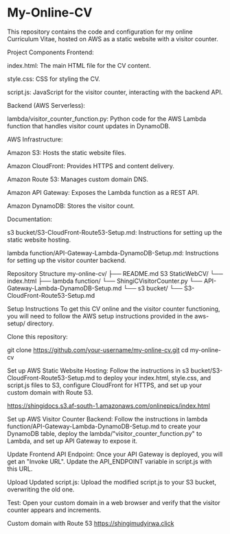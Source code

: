 # My-Online-CV
This repository contains the code and configuration for my online Curriculum Vitae, hosted on AWS as a static website with a visitor counter.


Project Components
Frontend:

index.html: The main HTML file for the CV content.

style.css: CSS for styling the CV.

script.js: JavaScript for the visitor counter, interacting with the backend API.

Backend (AWS Serverless):

lambda/visitor_counter_function.py: Python code for the AWS Lambda function that handles visitor count updates in DynamoDB.

AWS Infrastructure:

Amazon S3: Hosts the static website files.

Amazon CloudFront: Provides HTTPS and content delivery.

Amazon Route 53: Manages custom domain DNS.

Amazon API Gateway: Exposes the Lambda function as a REST API.

Amazon DynamoDB: Stores the visitor count.

Documentation:

s3 bucket/S3-CloudFront-Route53-Setup.md: Instructions for setting up the static website hosting.

lambda function/API-Gateway-Lambda-DynamoDB-Setup.md: Instructions for setting up the visitor counter backend.

Repository Structure
my-online-cv/
├── README.md
    S3 StaticWebCV/
      └── index.html
├── lambda function/
      └── ShingiCVisitorCounter.py
      └── API-Gateway-Lambda-DynamoDB-Setup.md
└── s3 bucket/
      └── S3-CloudFront-Route53-Setup.md

Setup Instructions
To get this CV online and the visitor counter functioning, you will need to follow the AWS setup instructions provided in the aws-setup/ directory.

Clone this repository:

git clone https://github.com/your-username/my-online-cv.git
cd my-online-cv

Set up AWS Static Website Hosting: Follow the instructions in s3 bucket/S3-CloudFront-Route53-Setup.md to deploy your index.html, style.css, and script.js files to S3, configure CloudFront for HTTPS, and set up your custom domain with Route 53.

https://shingidocs.s3.af-south-1.amazonaws.com/onlinepics/index.html

Set up AWS Visitor Counter Backend: Follow the instructions in lambda function/API-Gateway-Lambda-DynamoDB-Setup.md to create your DynamoDB table, deploy the lambda/"visitor_counter_function.py" to Lambda, and set up API Gateway to expose it.

Update Frontend API Endpoint: Once your API Gateway is deployed, you will get an "Invoke URL". Update the API_ENDPOINT variable in script.js with this URL.

Upload Updated script.js: Upload the modified script.js to your S3 bucket, overwriting the old one.

Test: Open your custom domain in a web browser and verify that the visitor counter appears and increments.

Custom domain with Route 53
https://shingimudyirwa.click
